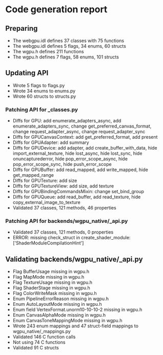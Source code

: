 # Code generation report
## Preparing
* The webgpu.idl defines 37 classes with 75 functions
* The webgpu.idl defines 5 flags, 34 enums, 60 structs
* The wgpu.h defines 211 functions
* The wgpu.h defines 7 flags, 58 enums, 101 structs
## Updating API
* Wrote 5 flags to flags.py
* Wrote 34 enums to enums.py
* Wrote 60 structs to structs.py
### Patching API for _classes.py
* Diffs for GPU: add enumerate_adapters_async, add enumerate_adapters_sync, change get_preferred_canvas_format, change request_adapter_async, change request_adapter_sync
* Diffs for GPUCanvasContext: add get_preferred_format, add present
* Diffs for GPUAdapter: add summary
* Diffs for GPUDevice: add adapter, add create_buffer_with_data, hide import_external_texture, hide lost_async, hide lost_sync, hide onuncapturederror, hide pop_error_scope_async, hide pop_error_scope_sync, hide push_error_scope
* Diffs for GPUBuffer: add read_mapped, add write_mapped, hide get_mapped_range
* Diffs for GPUTexture: add size
* Diffs for GPUTextureView: add size, add texture
* Diffs for GPUBindingCommandsMixin: change set_bind_group
* Diffs for GPUQueue: add read_buffer, add read_texture, hide copy_external_image_to_texture
* Validated 37 classes, 121 methods, 46 properties
### Patching API for backends/wgpu_native/_api.py
* Validated 37 classes, 121 methods, 0 properties
* ERROR: missing check_struct in create_shader_module: ['ShaderModuleCompilationHint']
## Validating backends/wgpu_native/_api.py
* Flag BufferUsage missing in wgpu.h
* Flag MapMode missing in wgpu.h
* Flag TextureUsage missing in wgpu.h
* Flag ShaderStage missing in wgpu.h
* Flag ColorWriteMask missing in wgpu.h
* Enum PipelineErrorReason missing in wgpu.h
* Enum AutoLayoutMode missing in wgpu.h
* Enum field VertexFormat.unorm10-10-10-2 missing in wgpu.h
* Enum CanvasAlphaMode missing in wgpu.h
* Enum CanvasToneMappingMode missing in wgpu.h
* Wrote 243 enum mappings and 47 struct-field mappings to wgpu_native/_mappings.py
* Validated 146 C function calls
* Not using 74 C functions
* Validated 91 C structs
